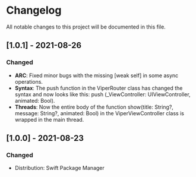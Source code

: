# Changelog
All notable changes to this project will be documented in this file.

## [1.0.1] - 2021-08-26

### Changed
- **ARC**: Fixed minor bugs with the missing [weak self] in some async operations.
- **Syntax**: The push function in the ViperRouter class has changed the syntax and now looks like this: push (_ViewController: UIViewController, animated: Bool).
- **Threads**:  Now the entire body of the function show(title: String?, message: String?, animated: Bool) in the ViperViewController class is wrapped in the main thread.

## [1.0.0] - 2021-08-23

### Changed
- Distribution: Swift Package Manager
